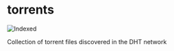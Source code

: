 torrents 
========
![Indexed](https://img.shields.io/badge/indexed-85186-blue)

Collection of torrent files discovered in the DHT network
